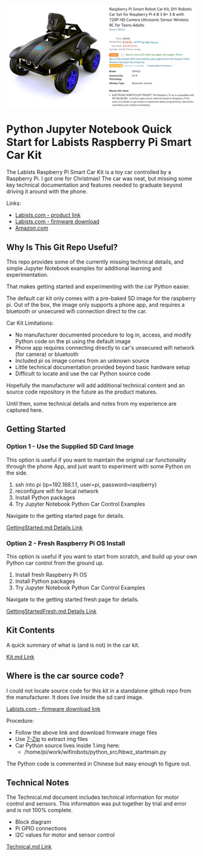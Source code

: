 ![](./assets/raspi_smart_car_amazon.png)

# Python Jupyter Notebook Quick Start for Labists Raspberry Pi Smart Car Kit

The Labists Raspberry Pi Smart Car Kit is a toy car controlled by a Raspberry Pi. I got one for Christmas! The car was neat, but 
missing some key technical documentation and features needed to graduate beyond driving it around with the phone.

Links:
- [Labists.com - product link](https://labists.com/products/raspberry-pi-smart-car-kit)
- [Labists.com - firmware download](https://labists.com/blogs/download/raspberry-pi-robot-car)
- [Amazon.com](https://www.amazon.com/dp/B09MJZYVFT/)


## Why Is This Git Repo Useful?

This repo provides some of the currently missing technical details, and simple Jupyter Notebook examples for additional learning and experimentation.

That makes getting started and experimenting with the car Python easier.

The default car kit only comes with a pre-baked SD image for the raspberry pi. Out of the box, the image only supports a phone app, and requires a bluetooth or unsecured wifi connection direct to the car.

Car Kit Limitations:

- No manufacturer documented procedure to log in, access, and modify Python code on the pi using the default image
- Phone app requires connecting directly to car's unsecured wifi network (for camera) or bluetooth
- Included pi os image comes from an unknown source
- Little technical documentation provided beyond basic hardware setup 
- Difficult to locate and use the car Python source code

Hopefully the manufacturer will add additional technical content and an source code repository in the future as the product matures.

Until then, some technical details and notes from my experience are captured here.

## Getting Started 


### Option 1 - Use the Supplied SD Card Image

This option is useful if you want to maintain the original car functionality through the phone App, and just want to experiment with some Python on the side.

1. ssh into pi (ip=192.168.1.1, user=pi, password=raspberry)
2. reconfigure wifi for local network
3. Install Python packages
4. Try Jupyter Notebook Python Car Control Examples

Navigate to the getting started page for details.

[GettingStarted.md Details Link](./GettingStarted.md)


### Option 2 - Fresh Raspberry Pi OS Install

This option is useful if you want to start from scratch, and build up your own Python car control from the ground up.

1. Install fresh Raspberry Pi OS
2. Install Python packages
3. Try Jupyter Notebook Python Car Control Examples

Navigate to the getting started fresh page for details.

[GettingStartedFresh.md Details Link](./GettingStartedFresh.md)


## Kit Contents

A quick summary of what is (and is not) in the car kit.

[Kit.md Link](./Kit.md)


## Where is the car source code?

I could not locate source code for this kit in a standalone github repo from the manufacturer. It does live inside the sd card image.

[Labists.com - firmware download link](https://labists.com/blogs/download/raspberry-pi-robot-car)

Procedure:

- Follow the above link and download firmware image files
- Use [7-Zip](https://www.7-zip.org/) to extract img files
- Car Python source lives inside 1.img here:
  - /home/pi/work/wifirobots/python_src/hbwz_startmain.py

The Python code is commented in Chinese but easy enough to figure out.


## Technical Notes

The Technical.md document includes technical information for motor control and sensors. This information was put together by trial and error and is not 100% complete.

- Block diagram
- Pi GPIO connections
- I2C values for motor and sensor control

[Technical.md Link](./Technical.md)

